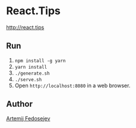 # React.Tips

http://react.tips

## Run

1. `npm install -g yarn`
1. `yarn install`
2. `./generate.sh`
3. `./serve.sh`
4. Open `http://localhost:8080` in a web browser.

## Author

[Artemij Fedosejev](http://artemij.com)
